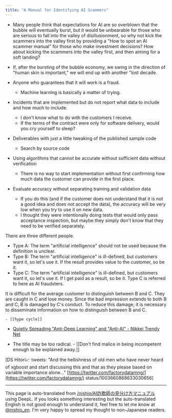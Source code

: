 ```yaml
---
title: "A Manual for Identifying AI Scammers"
---
```


- Many people think that expectations for AI are so overblown that the bubble will eventually burst, but it would be unbearable for those who are serious to fall into the valley of disillusionment, so why not kick the scammers into the valley first by providing a "How to spot an AI scammer manual" for those who make investment decisions? How about kicking the scammers into the valley first, and then aiming for a soft landing?
- If, after the bursting of the bubble economy, we swing in the direction of "human skin is important," we will end up with another "lost decade.

- Anyone who guarantees that it will work is a fraud.
    - Machine learning is basically a matter of trying.

- Incidents that are implemented but do not report what data to include and how much to include.
    - I don't know what to do with the customers I receive.
    - If the terms of the contract were only for software delivery, would you cry yourself to sleep?

- Deliverables with just a little tweaking of the published sample code
    - Search by source code

- Using algorithms that cannot be accurate without sufficient data without verification
    - There is no way to start implementation without first confirming how much data the customer can provide in the first place.

- Evaluate accuracy without separating training and validation data
    - If you do this (and if the customer does not understand that it is not a good idea and does not accept the data), the accuracy will be very low when you try to use it on new data.
    - I thought they were intentionally doing tests that would only pass acceptance inspection, but maybe they simply don't know that they need to be verified separately.


There are three different people.
- Type A: The term "artificial intelligence" should not be used because the definition is unclear.
- Type B: The term "artificial intelligence" is ill-defined, but customers want it, so let's use it. If the result provides value to the customer, so be it.
- Type C: The term "artificial intelligence" is ill-defined, but customers want it, so let's use it. If I get paid as a result, so be it.
Type C is referred to here as AI fraudsters.

It is difficult for the average customer to distinguish between B and C. They are caught in C and lose money.
Since the bad impression extends to both B and C, B is damaged by C's conduct.
To reduce this damage, it is necessary to disseminate information on how to distinguish between B and C.

    - [[hype cycle]]
- [Quietly Spreading "Anti-Deep Learning" and "Anti-AI" - Nikkei Trendy Net](http://trendy.nikkeibp.co.jp/atcl/column/16/090200078/011900221/)

- The title may be too radical.
        - [[Don't find malice in being incompetent enough to be explained away.]]


[DS Hitori📈 tweets: "And the hellishness of old men who have never heard of xgboost and start discussing this and that as they please based on variable importance alone..." [https://twitter.com/factorydatamng/](https://twitter.com/factorydatamng/) status/1003660868633030656]

---
This page is auto-translated from [/nishio/AI詐欺師の見分け方マニュアル](https://scrapbox.io/nishio/AI詐欺師の見分け方マニュアル) using DeepL. If you looks something interesting but the auto-translated English is not good enough to understand it, feel free to let me know at [@nishio_en](https://twitter.com/nishio_en). I'm very happy to spread my thought to non-Japanese readers.